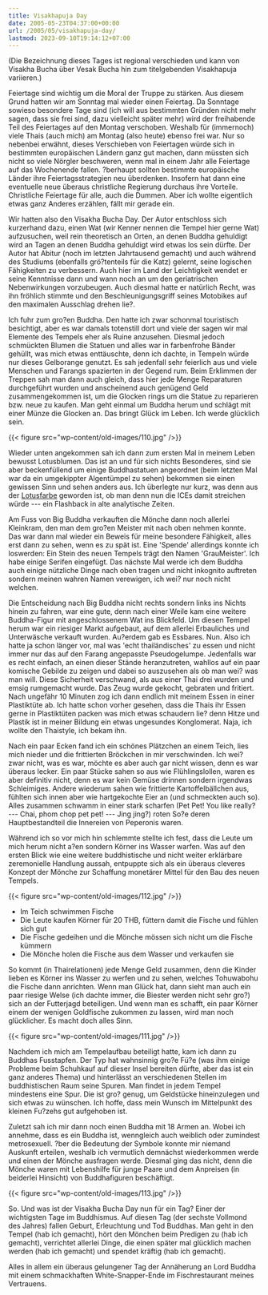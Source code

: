```yaml
---
title: Visakhapuja Day
date: 2005-05-23T04:37:00+00:00
url: /2005/05/visakhapuja-day/
lastmod: 2023-09-10T19:14:12+07:00
---
```

(Die Bezeichnung dieses Tages ist regional verschieden und kann von Visakha Bucha über Vesak Bucha hin zum titelgebenden Visakhapuja variieren.)

Feiertage sind wichtig um die Moral der Truppe zu stärken. Aus diesem Grund hatten wir am Sonntag mal wieder einen Feiertag. Da Sonntage sowieso besondere Tage sind (ich will aus bestimmten Gründen nicht mehr sagen, dass sie frei sind, dazu vielleicht später mehr) wird der freihabende Teil des Feiertages auf den Montag verschoben. Weshalb für (immernoch) viele Thais (auch mich) am Montag (also heute) ebenso frei war. Nur so nebenbei erwähnt, dieses Verschieben von Feiertagen würde sich in bestimmten europäischen Ländern ganz gut machen, dann müssten sich nicht so viele Nörgler beschweren, wenn mal in einem Jahr alle Feiertage auf das Wochenende fallen. ?berhaupt sollten bestimmte europäische Länder ihre Feiertagsstrategien neu überdenken. Insofern hat dann eine eventuelle neue überaus christliche Regierung durchaus ihre Vorteile. Christliche Feiertage für alle, auch die Dummen. Aber ich wollte eigentlich etwas ganz Anderes erzählen, fällt mir gerade ein.

Wir hatten also den Visakha Bucha Day. Der Autor entschloss sich kurzerhand dazu, einen Wat (wir Kenner nennen die Tempel hier gerne Wat) aufzusuchen, weil rein theoretisch an Orten, an denen Buddha gehuldigt wird an Tagen an denen Buddha gehuldigt wird etwas los sein dürfte. Der Autor hat Abitur (noch im letzten Jahrtausend gemacht) und auch während des Studiums (ebenfalls grö?tenteils für die Katz) gelernt, seine logischen Fähigkeiten zu verbessern. Auch hier im Land der Leichtigkeit wendet er seine Kenntnisse dann und wann noch an um den geriatrischen Nebenwirkungen vorzubeugen. Auch diesmal hatte er natürlich Recht, was ihn fröhlich stimmte und den Beschleunigungsgriff seines Motobikes auf den maximalen Ausschlag drehen lie?.

Ich fuhr zum gro?en Buddha. Den hatte ich zwar schonmal touristisch besichtigt, aber es war damals totenstill dort und viele der sagen wir mal Elemente des Tempels eher als Ruine anzusehen. Diesmal jedoch schmückten Blumen die Statuen und alles war in farbenfrohe Bänder gehüllt, was mich etwas enttäuschte, denn ich dachte, in Tempeln würde nur dieses Gelborange genutzt. Es sah jedenfall sehr feierlich aus und viele Menschen und Farangs spazierten in der Gegend rum. Beim Erklimmen der Treppen sah man dann auch gleich, dass hier jede Menge Reparaturen durchgeführt wurden und anscheinend auch genügend Geld zusammengekommen ist, um die Glocken rings um die Statue zu reparieren bzw. neue zu kaufen. Man geht einmal um Buddha herum und schlägt mit einer Münze die Glocken an. Das bringt Glück im Leben. Ich werde glücklich sein.

{{< figure src="wp-content/old-images/110.jpg" />}}

Wieder unten angekommen sah ich dann zum ersten Mal in meinem Leben bewusst Lotusblumen. Das ist an und für sich nichts Besonderes, sind sie aber beckenfüllend um einige Buddhastatuen angeordnet (beim letzten Mal war da ein umgekippter Algentümpel zu sehen) bekommen sie einen gewissen Sinn und sehen anders aus. Ich überlegte nur kurz, was denn aus der [Lotusfarbe][1] geworden ist, ob man denn nun die ICEs damit streichen würde --- ein Flashback in alte analytische Zeiten.

Am Fuss von Big Buddha verkauften die Mönche dann noch allerlei Kleinkram, den man dem gro?en Meister mit nach oben nehmen konnte. Das war dann mal wieder ein Beweis für meine besondere Fähigkeit, alles erst dann zu sehen, wenn es zu spät ist. Eine 'Spende' allerdings konnte ich loswerden: Ein Stein des neuen Tempels trägt den Namen 'GrauMeister'. Ich habe einige Serifen eingefügt. Das nächste Mal werde ich dem Buddha auch einige nützliche Dinge nach oben tragen und nicht inkognito auftreten sondern meinen wahren Namen verewigen, ich wei? nur noch nicht welchen.

Die Entscheidung nach Big Buddha nicht rechts sondern links ins Nichts hinein zu fahren, war eine gute, denn nach einer Weile kam eine weitere Buddha-Figur mit angeschlossenem Wat ins Blickfeld. Um diesen Tempel herum war ein riesiger Markt aufgebaut, auf dem allerlei Erbauliches und Unterwäsche verkauft wurden. Au?erdem gab es Essbares. Nun. Also ich hatte ja schon länger vor, mal was 'echt thailändisches' zu essen und nicht immer nur das auf den Farang angepasste Pseudogelumpe. Jedenfalls war es recht einfach, an einen dieser Stände heranzutreten, wahllos auf ein paar komische Gebilde zu zeigen und dabei so auszusehen als ob man wei? was man will. Diese Sicherheit verschwand, als aus einer Thai drei wurden und emsig rumgemacht wurde. Das Zeug wurde gekocht, gebraten und fritiert. Nach ungefähr 10 Minuten zog ich dann endlich mit meinem Essen in einer Plastiktüte ab. Ich hatte schon vorher gesehen, dass die Thais ihr Essen gerne in Plastiktüten packen was mich etwas schaudern lie? denn Hitze und Plastik ist in meiner Bildung ein etwas ungesundes Konglomerat. Naja, ich wollte den Thaistyle, ich bekam ihn.

Nach ein paar Ecken fand ich ein schönes Plätzchen an einem Teich, lies mich nieder und die frittierten Bröckchen in mir verschwinden. Ich wei? zwar nicht, was es war, möchte es aber auch gar nicht wissen, denn es war überaus lecker. Ein paar Stücke sahen so aus wie Flühlingslollen, waren es aber definitiv nicht, denn es war kein Gemüse drinnen sondern irgendwas Schleimiges. Andere wiederum sahen wie frittierte Kartoffelbällchen aus, fühlten sich innen aber wie hartgekochte Eier an (und schmeckten auch so). Alles zusammen schwamm in einer stark scharfen (Pet Pet! You like really? --- Chai, phom chop pet pet! --- Jing jing?) roten So?e deren Hauptbestandteil die Innereien von Peperonis waren.

Während ich so vor mich hin schlemmte stellte ich fest, dass die Leute um mich herum nicht a?en sondern Körner ins Wasser warfen. Was auf den ersten Blick wie eine weitere buddhistische und nicht weiter erklärbare zeremonielle Handlung aussah, entpuppte sich als ein überaus cleveres Konzept der Mönche zur Schaffung monetärer Mittel für den Bau des neuen Tempels.

{{< figure src="wp-content/old-images/112.jpg" />}}

* Im Teich schwimmen Fische
* Die Leute kaufen Körner für 20 THB, füttern damit die Fische und fühlen sich gut
* Die Fische gedeihen und die Mönche mössen sich nicht um die Fische kümmern
* Die Mönche holen die Fische aus dem Wasser und verkaufen sie

So kommt (in Thairelationen) jede Menge Geld zusammen, denn die Kinder lieben es Körner ins Wasser zu werfen und zu sehen, welches Tohuwabohu die Fische dann anrichten. Wenn man Glück hat, dann sieht man auch ein paar riesige Welse (ich dachte immer, die Biester werden nicht sehr gro?) sich an der Futterjagd beteiligen. Und wenn man es schafft, ein paar Körner einem der wenigen Goldfische zukommen zu lassen, wird man noch glücklicher. Es macht doch alles Sinn.

{{< figure src="wp-content/old-images/111.jpg" />}}

Nachdem ich mich am Tempelaufbau beteiligt hatte, kam ich dann zu Buddhas Fusstapfen. Der Typ hat wahnsinnig gro?e Fü?e (was ihm einige Probleme beim Schuhkauf auf dieser Insel bereiten dürfte, aber das ist ein ganz anderes Thema) und hinterlässt an verschiedenen Stellen im buddhistischen Raum seine Spuren. Man findet in jedem Tempel mindestens eine Spur. Die ist gro? genug, um Geldstücke hineinzulegen und sich etwas zu wünschen. Ich hoffe, dass mein Wunsch im Mittelpunkt des kleinen Fu?zehs gut aufgehoben ist.

Zuletzt sah ich mir dann noch einen Buddha mit 18 Armen an. Wobei ich annehme, dass es ein Buddha ist, wenngleich auch weiblich oder zumindest metrosexuell. ?ber die Bedeutung der Symbole konnte mir niemand Auskunft erteilen, weshalb ich vermutlich demnächst wiederkommen werde und einen der Mönche ausfragen werde. Diesmal ging das nicht, denn die Mönche waren mit Lebenshilfe für junge Paare und dem Anpreisen (in beiderlei Hinsicht) von Buddhafiguren beschäftigt.

{{< figure src="wp-content/old-images/113.jpg" />}}

So. Und was ist der Visakha Bucha Day nun für ein Tag? Einer der wichtigsten Tage im Buddhismus. Auf diesen Tag (der sechste Vollmond des Jahres) fallen Geburt, Erleuchtung und Tod Buddhas. Man geht in den Tempel (hab ich gemacht), hört den Mönchen beim Predigen zu (hab ich gemacht), verrichtet allerlei Dinge, die einen später mal glücklich machen werden (hab ich gemacht) und spendet kräftig (hab ich gemacht).

Alles in allem ein überaus gelungener Tag der Annäherung an Lord Buddha mit einem schmackhaften White-Snapper-Ende im Fischrestaurant meines Vertrauens.

 [1]: http://www.thonak.de/original_index.htm
